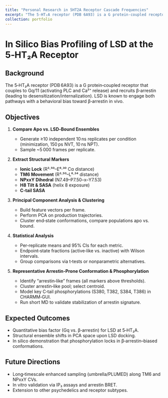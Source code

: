 ```yaml
---
title: "Personal Research in 5HT2A Receptor Cascade Frequencies"
excerpt: "The 5‑HT₂A receptor (PDB 6A93) is a G protein‑coupled receptor that couples to Gq/11 (activating PLC and Ca²⁺ release) and recruits β‑arrestin (leading to desensitization/internalization). LSD is known to engage both pathways with a behavioral bias toward β‑arrestin in vivo.<br/><img src='/images/automatic-sprayer-v1.png'>"
collection: portfolio
---
```

<!-- **Project Overview** -->
# In Silico Bias Profiling of LSD at the 5‑HT₂A Receptor

## Background
The 5‑HT₂A receptor (PDB 6A93) is a G protein‑coupled receptor that couples to Gq/11 (activating PLC and Ca²⁺ release) and recruits β‑arrestin (leading to desensitization/internalization). LSD is known to engage both pathways with a behavioral bias toward β‑arrestin in vivo.

## Objectives
1. **Compare Apo vs. LSD‑Bound Ensembles**  
   - Generate ≥10 independent 10 ns replicates per condition (minimization, 150 ps NVT, 10 ns NPT).  
   - Sample ~5 000 frames per replicate.

2. **Extract Structural Markers**  
   - **Ionic Lock** (R³·⁵⁰–E⁶·³⁰ Cα distance)  
   - **TM6 Movement** (R³·⁵⁰–L⁶·³⁴ distance)  
   - **NPxxY Dihedral** (N7.49–P7.50–x–Y7.53)  
   - **H8 Tilt & SASA** (helix 8 exposure)  
   - **C‑tail SASA**

3. **Principal Component Analysis & Clustering**  
   - Build feature vectors per frame.  
   - Perform PCA on production trajectories.  
   - Cluster end‑state conformations, compare populations apo vs. bound.

4. **Statistical Analysis**  
   - Per‑replicate means and 95% CIs for each metric.  
   - Endpoint‑state fractions (active‑like vs. inactive) with Wilson intervals.  
   - Group comparisons via t‑tests or nonparametric alternatives.

5. **Representative Arrestin‑Prone Conformation & Phosphorylation**  
   - Identify “arrestin‑like” frames (all markers above thresholds).  
   - Cluster arrestin‑like pool; select centroid.  
   - Model key C‑tail phosphorylations (S380, T382, S384, T386) in CHARMM‑GUI.  
   - Run short MD to validate stabilization of arrestin signature.

## Expected Outcomes
- Quantitative bias factor (Gq vs. β‑arrestin) for LSD at 5‑HT₂A.  
- Structural ensemble shifts in PCA space upon LSD docking.  
- In silico demonstration that phosphorylation locks in β‑arrestin–biased conformations.

## Future Directions
- Long‑timescale enhanced sampling (umbrella/PLUMED) along TM6 and NPxxY CVs.  
- In vitro validation via IP₃ assays and arrestin BRET.  
- Extension to other psychedelics and receptor subtypes.
